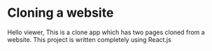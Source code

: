 # Cloning a website

Hello viewer,
This is a clone app which has two pages cloned from a website. This project is written completely using React.js
